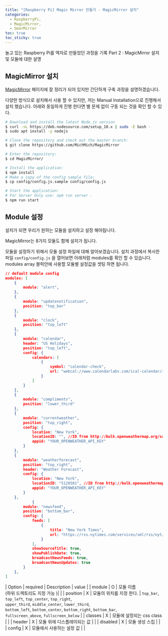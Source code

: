 ```yaml
---
title: "[Raspberry Pi] Magic Mirror 만들기 - MagicMirror 설치"
categories: 
  - RaspberryPi,
  - MagicMirror,
  - SmarMirror
toc: true
toc_sticky: true
---
```


놀고 있는 Raspberry Pi를 액자로 만들었던 과정을 기록
Part 2 : MagicMirror 설치 및 모듈에 대한 설명


## MagicMirror 설치
[MagicMirror](https://docs.magicmirror.builders/getting-started/installation.html) 페이지에 잘 정리가 되어 있지만 간단하게 구축 과정을 설명하겠습니다.

다양한 방식으로 설치해서 사용 할 수 있지만, 저는 Manual Installation으로 진행해서 설치 했습니다.
아래와 동일하게 진행 한다면 별 문제 없이 구동 되는 것을 확인 할 수 있다. 
``` bash
# Download and install the latest Node.js version
$ curl -sL https://deb.nodesource.com/setup_10.x | sudo -E bash -
$ sudo apt install -y nodejs

# Clone the repository and check out the master branch: 
$ git clone https://github.com/MichMich/MagicMirror

# Enter the repository: 
$ cd MagicMirror/

# Install the application: 
$ npm install
# Make a copy of the config sample file: 
$ cp config/config.js.sample config/config.js

# Start the application: 
# For Server Only use: npm run server .
$ npm run start

```

## Module 설정
설치가 되면 우리가 원하는 모듈을 설치하고 설정 해야됩니다.

MagicMirror는 8가지 모듈도 함께 설치가 됩니다.

모듈을 설정하기 위해서 모듈 설정 파일에 대해 알아보겠습니다. 
설치 과정에서 복사한 파일 `config/config.js` 을 열어보면 아래처럼 modules를 확인 할 수 있습니다. 
modules array 블럭안에 사용할 모듈별 설정값을 셋팅 하면 됩니다.

``` json
// default module config 
modules: [
    {
        module: "alert",
    },
    {
        module: "updatenotification",
        position: "top_bar"
    },
    {
        module: "clock",
        position: "top_left"
    },
    {
        module: "calendar",
        header: "US Holidays",
        position: "top_left",
        config: {
            calendars: [
                {
                    symbol: "calendar-check",
                    url: "webcal://www.calendarlabs.com/ical-calendar/ics/76/US_Holidays.ics" 
                }
            ]
        }
    },
    {
        module: "compliments",
        position: "lower_third"
    },
    {
        module: "currentweather",
        position: "top_right",
        config: {
            location: "New York",
            locationID: "", //ID from http://bulk.openweathermap.org/sample/city.list.json.gz; unzip the gz file and find your city
            appid: "YOUR_OPENWEATHER_API_KEY"
        }
    },
    {
        module: "weatherforecast",
        position: "top_right",
        header: "Weather Forecast",
        config: {
            location: "New York",
            locationID: "5128581", //ID from http://bulk.openweathermap.org/sample/city.list.json.gz; unzip the gz file and find your city
            appid: "YOUR_OPENWEATHER_API_KEY"
        }
    },
            {
        module: "newsfeed",
        position: "bottom_bar",
        config: {
            feeds: [
                {
                    title: "New York Times",
                    url: "https://rss.nytimes.com/services/xml/rss/nyt/HomePage.xml"
                }
            ],
            showSourceTitle: true,
            showPublishDate: true,
            broadcastNewsFeeds: true,
            broadcastNewsUpdates: true
        }
    },
]
```

| Option | required | Description | value  |
| module | O | 모듈 이름 <br>(하위 드렉토리도 지정 가능 )|  |
| position | X | 모듈의 위치를 지정 한다. | `top_bar`, `top_left`, `top_center`, `top_right`, <br>`upper_third`, `middle_center`, `lower_third`, <br>`bottom_left`, `bottom_center`, `bottom_right`, `bottom_bar`, <br>`fullscreen_above`, `fullscreen_below` |
| classes | X | 모듈에 설정되는 css class | |
| header | X | 모듈 위에 디스플레이되는 값 | |
| disabled | X | 모듈 생성 스킵 | |
| config | X | 모듈에서 사용하는 설정 값 | |



